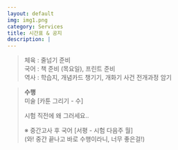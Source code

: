 ```yaml
---
layout: default
img: img1.png
category: Services
title: 시간표 & 공지
description: |
---
```


  > 체육 : 줄넘기 준비           
  > 국어 : 책 준비 (목요일), 프린트 준비        
  > 역사 : 학습지, 개념카드 챙기기, 개화기 사건 전개과정 암기      
  
  > **수행**        
  > 미술 [카툰 그리기 - 수]      
  >       
  > 시험 직전에 왜 그러세요..
  >     
  > ※ 중간고사 후
  > 국어 [서평 - 시험 다음주 월]      
  > (와! 중간 끝나고 바로 수행이라니, 너무 좋은걸!)      